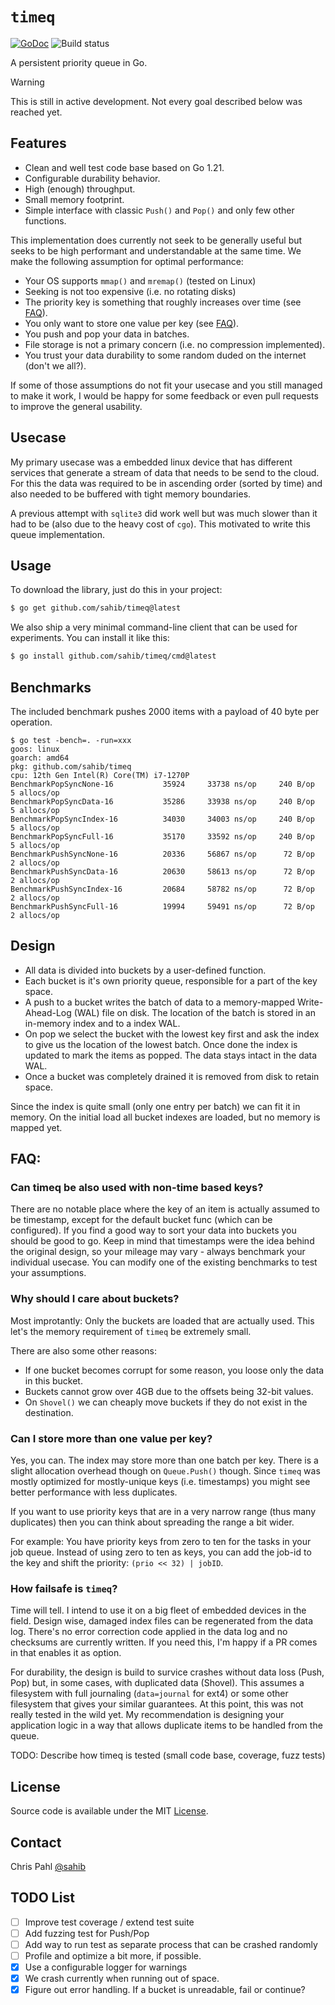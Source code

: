 # ``timeq``

[![GoDoc](https://godoc.org/github.com/sahib/timeq?status.svg)](https://godoc.org/github.com/sahib/timeq)
![Build status](https://github.com/sahib/timeq/actions/workflows/go.yml/badge.svg)

A persistent priority queue in Go.

> [!WARNING]
> This is still in active development. Not every goal described below was reached yet.

## Features

- Clean and well test code base based on Go 1.21.
- Configurable durability behavior.
- High (enough) throughput.
- Small memory footprint.
- Simple interface with classic `Push()` and `Pop()` and only
  few other functions.

This implementation does currently not seek to be generally useful but seeks to
be high performant and understandable at the same time. We make the following
assumption for optimal performance:

- Your OS supports `mmap()` and `mremap()` (tested on Linux)
- Seeking is not too expensive (i.e. no rotating disks)
- The priority key is something that roughly increases over time (see [FAQ](#FAQ)).
- You only want to store one value per key (see [FAQ](#FAQ)).
- You push and pop your data in batches.
- File storage is not a primary concern (i.e. no compression implemented).
- You trust your data durability to some random duded on the internet (don't we all?).

If some of those assumptions do not fit your usecase and you still managed to make it work,
I would be happy for some feedback or even pull requests to improve the general usability.
## Usecase

My primary usecase was a embedded linux device that has different services that generate
a stream of data that needs to be send to the cloud. For this the data was required to be
in ascending order (sorted by time) and also needed to be buffered with tight memory boundaries.

A previous attempt with ``sqlite3`` did work well but was much slower than it had to be (also
due to the heavy cost of ``cgo``). This motivated to write this queue implementation.

## Usage

To download the library, just do this in your project:

```bash
$ go get github.com/sahib/timeq@latest
```

We also ship a very minimal command-line client that can be used for experiments.
You can install it like this:

```bash
$ go install github.com/sahib/timeq/cmd@latest
```

## Benchmarks

The included benchmark pushes 2000 items with a payload of 40 byte per operation.

```
$ go test -bench=. -run=xxx
goos: linux
goarch: amd64
pkg: github.com/sahib/timeq
cpu: 12th Gen Intel(R) Core(TM) i7-1270P
BenchmarkPopSyncNone-16      	  35924	    33738 ns/op	    240 B/op	      5 allocs/op
BenchmarkPopSyncData-16      	  35286	    33938 ns/op	    240 B/op	      5 allocs/op
BenchmarkPopSyncIndex-16     	  34030	    34003 ns/op	    240 B/op	      5 allocs/op
BenchmarkPopSyncFull-16      	  35170	    33592 ns/op	    240 B/op	      5 allocs/op
BenchmarkPushSyncNone-16     	  20336	    56867 ns/op	     72 B/op	      2 allocs/op
BenchmarkPushSyncData-16     	  20630	    58613 ns/op	     72 B/op	      2 allocs/op
BenchmarkPushSyncIndex-16    	  20684	    58782 ns/op	     72 B/op	      2 allocs/op
BenchmarkPushSyncFull-16     	  19994	    59491 ns/op	     72 B/op	      2 allocs/op
```

## Design

* All data is divided into buckets by a user-defined function.
* Each bucket is it's own priority queue, responsible for a part of the key space.
* A push to a bucket writes the batch of data to a memory-mapped
  Write-Ahead-Log (WAL) file on disk. The location of the batch is stored in an
  in-memory index and to a index WAL.
* On pop we select the bucket with the lowest key first and ask the index to give
  us the location of the lowest batch. Once done the index is updated to mark the
  items as popped. The data stays intact in the data WAL.
* Once a bucket was completely drained it is removed from disk to retain space.

Since the index is quite small (only one entry per batch) we can fit it in memory.
On the initial load all bucket indexes are loaded, but no memory is mapped yet.

## FAQ:

### Can timeq be also used with non-time based keys?

There are no notable place where the key of an item is actually assumed to be
timestamp, except for the default bucket func (which can be configured). If you
find a good way to sort your data into buckets you should be good to go. Keep
in mind that timestamps were the idea behind the original design, so your
mileage may vary - always benchmark your individual usecase. You can modify one
of the existing benchmarks to test your assumptions.

### Why should I care about buckets?

Most improtantly: Only the buckets are loaded that are actually used.
This let's the memory requirement of `timeq` be extremely small.

There are also some other reasons:

* If one bucket becomes corrupt for some reason, you loose only the data in this bucket.
* Buckets cannot grow over 4GB due to the offsets being 32-bit values.
* On ``Shovel()`` we can cheaply move buckets if they do not exist in the destination.

### Can I store more than one value per key?

Yes, you can. The index may store more than one batch per key. There is a
slight allocation overhead though on ``Queue.Push()`` though. Since ``timeq``
was mostly optimized for mostly-unique keys (i.e. timestamps) you might see
better performance with less duplicates.

If you want to use priority keys that are in a very narrow range (thus many
duplicates) then you can think about spreading the range a bit wider.

For example: You have priority keys from zero to ten for the tasks in your job
queue. Instead of using zero to ten as keys, you can add the job-id to the key
and shift the priority: ``(prio << 32) | jobID``.

### How failsafe is ``timeq``?

Time will tell. I intend to use it on a big fleet of embedded devices in the
field. Design wise, damaged index files can be regenerated from the data log.
There's no error correction code applied in the data log and no checksums are
currently written. If you need this, I'm happy if a PR comes in that enables it
as option.

For durability, the design is build to survice crashes without data loss (Push,
Pop) but, in some cases, with duplicated data (Shovel). This assumes a filesystem
with full journaling (``data=journal`` for ext4) or some other filesystem that gives
your similar guarantees. At this point, this was not really tested in the wild yet.
My recommendation is designing your application logic in a way that allows duplicate
items to be handled from the queue.

TODO: Describe how timeq is tested (small code base, coverage, fuzz tests)

## License

Source code is available under the MIT [License](/LICENSE).

## Contact

Chris Pahl [@sahib](https://github.com/sahib)

## TODO List

- [ ] Improve test coverage / extend test suite
- [ ] Add fuzzing test for Push/Pop
- [ ] Add way to run test as separate process that can be crashed randomly
- [ ] Profile and optimize a bit more, if possible.
- [x] Use a configurable logger for warnings
- [x] We crash currently when running out of space.
- [x] Figure out error handling. If a bucket is unreadable, fail or continue?
